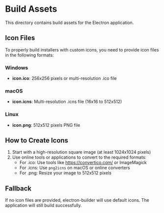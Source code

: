 # Build Assets

This directory contains build assets for the Electron application.

## Icon Files

To properly build installers with custom icons, you need to provide icon files in the following formats:

### Windows
- **icon.ico**: 256x256 pixels or multi-resolution .ico file

### macOS
- **icon.icns**: Multi-resolution .icns file (16x16 to 512x512)

### Linux
- **icon.png**: 512x512 pixels PNG file

## How to Create Icons

1. Start with a high-resolution square image (at least 1024x1024 pixels)
2. Use online tools or applications to convert to the required formats:
   - For .ico: Use tools like https://convertico.com/ or ImageMagick
   - For .icns: Use `png2icns` on macOS or online converters
   - For .png: Resize your image to 512x512 pixels

## Fallback

If no icon files are provided, electron-builder will use default icons. The application will still build successfully.
